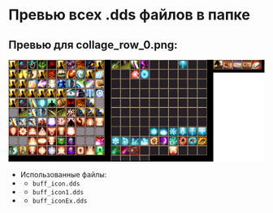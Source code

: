 # Превью всех .dds файлов в папке
## Превью для collage_row_0.png:
![collage_row_0.png](collage_row_0.png)
- Использованные файлы:
- - ``` buff_icon.dds ```
- - ``` buff_icon1.dds ```
- - ``` buff_iconEx.dds ```
